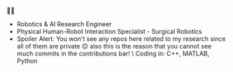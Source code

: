 🙋‍♂
- Robotics & AI Research Engineer
- Physical Human-Robot Interaction Specialist - Surgical Robotics
- Spoiler Alert: You won't see any repos here related to my research since all of them are private 🙃 also this is the reason that you cannot see much commits in the contributions bar!
\\ 
Coding in: C++, MATLAB, Python


